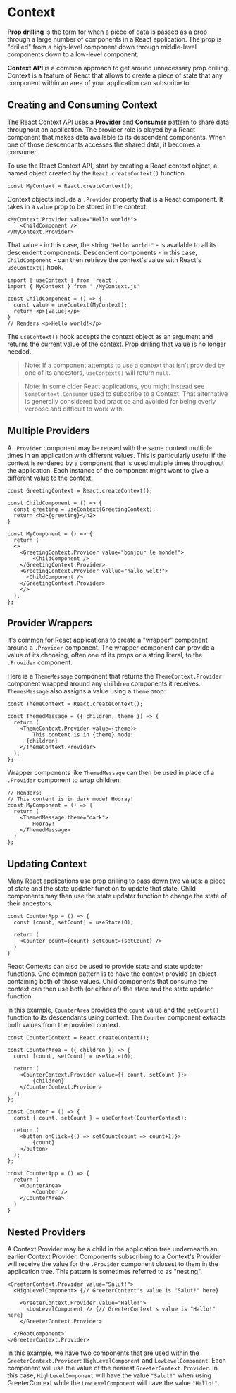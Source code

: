 # Context

**Prop drilling** is the term for when a piece of data is passed as a prop through a large number of components in a React application. The prop is "drilled" from a high-level component down through middle-level components down to a low-level component.

**Context API** is a common approach to get around unnecessary prop drilling. Context is a feature of React that allows to create a piece of state that any component within an area of your application can subscribe to.

## Creating and Consuming Context

The React Context API uses a **Provider** and **Consumer** pattern to share data throughout an application. The provider role is played by a React component that makes data available to its descendant components. When one of those descendants accesses the shared data, it becomes a consumer.

To use the React Context API, start by creating a React context object, a named object created by the `React.createContext()` function.

```react
const MyContext = React.createContext();
```

Context objects include a `.Provider` property that is a React component. It takes in a `value` prop to be stored in the context.

```react
<MyContext.Provider value="Hello world!">
	<ChildComponent />
</MyContext.Provider>
```

That value - in this case, the string `"Hello world!"` - is available to all its descendent components. Descendent components - in this case, `ChildComponent` - can then retrieve the context's value with React's `useContext()` hook.

```react
import { useContext } from 'react';
import { MyContext } from './MyContext.js'

const ChildComponent = () => {
  const value = useContext(MyContext);
  return <p>{value}</p>
}
// Renders <p>Hello world!</p>
```

The `useContext()` hook accepts the context object as an argument and returns the current value of the context. Prop drilling that value is no longer needed.

> Note: If a component attempts to use a context that isn't provided by one of its ancestors, `useContext()` will return `null`.

> Note: In some older React applications, you might instead see `SomeContext.Consumer` used to subscribe to a Context. That alternative is generally considered bad practice and avoided for being overly verbose and difficult to work with.

## Multiple Providers

A `.Provider` component may be reused with the same context multiple times in an application with different values. This is particularly useful if the context is rendered by a component that is used multiple times throughout the application. Each instance of the component might want to give a different value to the context.

```react
const GreetingContext = React.createContext();

const ChildComponent = () => {
  const greeting = useContext(GreetingContext);
  return <h2>{greeting}</h2>
}

const MyComponent = () => {
  return (
  <>
  	<GreetingContext.Provider value="bonjour le monde!">
    	<ChildComponent />
    </GreetingContext.Provider>
    <GreetingContext.Provider vallue="hallo welt!">
      <ChildComponent />
    </GreetingContext.Provider>
    </>
  );
};
```

## Provider Wrappers

It's common for React applications to create a "wrapper" component around a `.Provider` component. The wrapper component can provide a value of its choosing, often one of its props or a string literal, to the `.Provider` component.

Here is a `ThemeMessage` component that returns the `ThemeContext.Provider` component wrapped around any `children` components it receives. `ThemesMessage` also assigns a value using a `theme` prop:

```react
const ThemeContext = React.createContext();

const ThemedMessage = ({ children, theme }) => {
  return (
  	<ThemeContext.Provider value={theme}>
    	This content is in {theme} mode!
      {children}
    </ThemeContext.Provider>
  );
};
```

Wrapper components like `ThemedMessage` can then be used in place of a `.Provider` component to wrap children:

```react
// Renders:
// This content is in dark mode! Hooray!
const MyComponent = () => {
  return (
  	<ThemedMessage theme="dark">
    	Hooray!
    </ThemedMessage>
  )
};
```

## Updating Context

Many React applications use prop drilling to pass down two values: a piece of state and the state updater function to update that state. Child components may then use the state updater function to change the state of their ancestors.

```react
const CounterApp = () => {
  const [count, setCount] = useState(0);
  
  return (
  	<Counter count={count} setCount={setCount} />
  )
}
```

React Contexts can also be used to provide state and state updater functions. One common pattern is to have the context provide an object containing both of those values. Child components that consume the context can then use both (or either of) the state and the state updater function.

In this example, `CounterArea` provides the `count` value and the `setCount()` function to its descendants using context. The `Counter` component extracts both values from the provided context.

```react
const CounterContext = React.createContext();

const CounterArea = ({ children }) => {
  const [count, setCount] = useState(0);
  
  return (
    <CounterContext.Provider value={{ count, setCount }}>
    	{children}
    </CounterContext.Provider>
  );
};

const Counter = () => {
  const { count, setCount } = useContext(CounterContext);
  
  return (
    <button onClick={() => setCount(count => count+1)}>
    	{count}
    </button>
  );
};

const CounterApp = () => {
  return (
  	<CounterArea>
    	<Counter />
    </CounterArea>
  )
}
```

## Nested Providers

A Context Provider may be a child in the application tree undernearth an earlier Context Provider. Components subscribing to a Context's Provider will receive the value for the `.Provider` component closest to them in the application tree. This pattern is sometimes referred to as "nesting".

```react
<GreeterContext.Provider value="Salut!">
  <HighLevelComponent> {// GreeterContext's value is "Salut!" here}
 
    <GreeterContext.Provider value="Hallo!">  
      <LowLevelComponent /> {// GreeterContext's value is "Hallo!" here}
    </GreeterContext.Provider>
 
  </RootComponent>
</GreeterContext.Provider>
```

In this example, we have two components that are used within the `GreeterContext.Provider`: `HighLevelComponent` and `LowLevelComponent`. Each component will use the value of the nearest `GreeterContext.Provider`. In this case, `HighLevelComponent` will have the value `"Salut!"` when using GreeterContext while the `LowLevelComponent` will have the value `"Hallo!"`.


